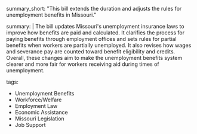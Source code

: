 summary_short: "This bill extends the duration and adjusts the rules for unemployment benefits in Missouri."

summary: |
  The bill updates Missouri's unemployment insurance laws to improve how benefits are paid and calculated. It clarifies the process for paying benefits through employment offices and sets rules for partial benefits when workers are partially unemployed. It also revises how wages and severance pay are counted toward benefit eligibility and credits. Overall, these changes aim to make the unemployment benefits system clearer and more fair for workers receiving aid during times of unemployment.

tags:
  - Unemployment Benefits
  - Workforce/Welfare
  - Employment Law
  - Economic Assistance
  - Missouri Legislation
  - Job Support
